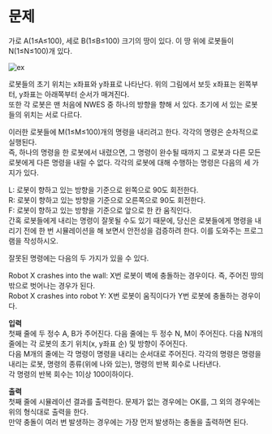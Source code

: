# 문제   
가로 A(1≤A≤100), 세로 B(1≤B≤100) 크기의 땅이 있다. 이 땅 위에 로봇들이 N(1≤N≤100)개 있다.   

![ex](https://onlinejudgeimages.s3-ap-northeast-1.amazonaws.com/upload/201008/robot.PNG)

로봇들의 초기 위치는 x좌표와 y좌표로 나타난다. 위의 그림에서 보듯 x좌표는 왼쪽부터, y좌표는 아래쪽부터 순서가 매겨진다.   
또한 각 로봇은 맨 처음에 NWES 중 하나의 방향을 향해 서 있다. 초기에 서 있는 로봇들의 위치는 서로 다르다.   

이러한 로봇들에 M(1≤M≤100)개의 명령을 내리려고 한다. 각각의 명령은 순차적으로 실행된다.   
즉, 하나의 명령을 한 로봇에서 내렸으면, 그 명령이 완수될 때까지 그 로봇과 다른 모든 로봇에게 다른 명령을 내릴 수 없다. 각각의 로봇에 대해 수행하는 명령은 다음의 세 가지가 있다.   

L: 로봇이 향하고 있는 방향을 기준으로 왼쪽으로 90도 회전한다.   
R: 로봇이 향하고 있는 방향을 기준으로 오른쪽으로 90도 회전한다.   
F: 로봇이 향하고 있는 방향을 기준으로 앞으로 한 칸 움직인다.   
간혹 로봇들에게 내리는 명령이 잘못될 수도 있기 때문에, 당신은 로봇들에게 명령을 내리기 전에 한 번 시뮬레이션을 해 보면서 안전성을 검증하려 한다. 이를 도와주는 프로그램을 작성하시오.   

잘못된 명령에는 다음의 두 가지가 있을 수 있다.   

Robot X crashes into the wall: X번 로봇이 벽에 충돌하는 경우이다. 즉, 주어진 땅의 밖으로 벗어나는 경우가 된다.   
Robot X crashes into robot Y: X번 로봇이 움직이다가 Y번 로봇에 충돌하는 경우이다.   

**입력**   
첫째 줄에 두 정수 A, B가 주어진다. 다음 줄에는 두 정수 N, M이 주어진다. 다음 N개의 줄에는 각 로봇의 초기 위치(x, y좌표 순) 및 방향이 주어진다.   
다음 M개의 줄에는 각 명령이 명령을 내리는 순서대로 주어진다. 각각의 명령은 명령을 내리는 로봇, 명령의 종류(위에 나와 있는), 명령의 반복 회수로 나타낸다.   
각 명령의 반복 회수는 1이상 100이하이다.   

**출력**   
첫째 줄에 시뮬레이션 결과를 출력한다. 문제가 없는 경우에는 OK를, 그 외의 경우에는 위의 형식대로 출력을 한다.   
만약 충돌이 여러 번 발생하는 경우에는 가장 먼저 발생하는 충돌을 출력하면 된다.   
